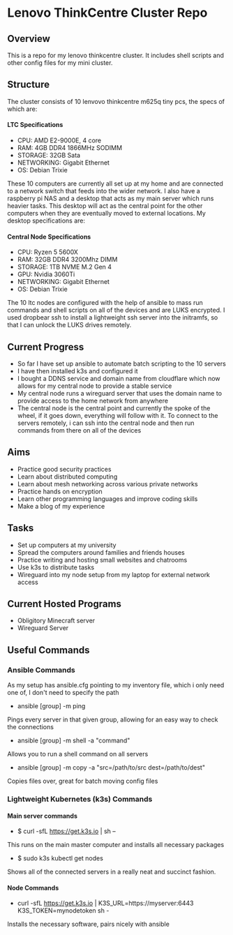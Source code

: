 # Lenovo ThinkCentre Cluster Repo
## Overview
This is a repo for my lenovo thinkcentre cluster. It includes shell scripts and other config files for my mini cluster.
## Structure
The cluster consists of 10 lenvovo thinkcentre m625q tiny pcs, the specs of which are:
#### LTC Specifications
* CPU: AMD E2-9000E, 4 core
* RAM: 4GB DDR4 1866MHz SODIMM
* STORAGE: 32GB Sata
* NETWORKING: Gigabit Ethernet
* OS: Debian Trixie

These 10 computers are currently all set up at my home and are connected to a network switch that feeds into the wider network. I also have a raspberry pi NAS and a desktop that acts as my main server which runs heavier tasks. This desktop will act as the central point for the other computers when they are eventually moved to external locations. My desktop specifications are:
#### Central Node Specifications
* CPU: Ryzen 5 5600X
* RAM: 32GB DDR4 3200Mhz DIMM
* STORAGE: 1TB NVME M.2 Gen 4
* GPU: Nvidia 3060Ti
* NETWORKING: Gigabit Ethernet
* OS: Debian Trixie

The 10 ltc nodes are configured with the help of ansible to mass run commands and shell scripts on all of the devices and are LUKS encrypted. I used dropbear ssh to install a lightweight ssh server into the initramfs, so that I can unlock the LUKS drives remotely.
## Current Progress
* So far I have set up ansible to automate batch scripting to the 10 servers
* I have then installed k3s and configured it
* I bought a DDNS service and domain name from cloudflare which now allows for my central node to provide a stable service
* My central node runs a wireguard server that uses the domain name to provide access to the home network from anywhere
* The central node is the central point and currently the spoke of the wheel, if it goes down, everything will follow with it. To connect to the servers remotely, i can ssh into the central node and then run commands from there on all of the devices
## Aims
* Practice good security practices
* Learn about distributed computing
* Learn about mesh networking across various private networks
* Practice hands on encryption
* Learn other programming languages and improve coding skills
* Make a blog of my experience
## Tasks
* Set up computers at my university
* Spread the computers around families and friends houses
* Practice writing and hosting small websites and chatrooms
* Use k3s to distribute tasks
* Wireguard into my node setup from my laptop for external network access
## Current Hosted Programs
* Obligitory Minecraft server
* Wireguard Server
## Useful Commands
### Ansible Commands
As my setup has ansible.cfg pointing to my inventory file, which i only need one of, I don't need to specify the path
* ansible [group] -m ping

Pings every server in that given group, allowing for an easy way to check the connections
* ansible [group] -m shell -a "command"

Allows you to run a shell command on all servers
* ansible [group] -m copy -a "src=/path/to/src dest=/path/to/dest"

Copies files over, great for batch moving config files
### Lightweight Kubernetes (k3s) Commands
#### Main server commands
* $ curl -sfL https://get.k3s.io | sh –

This runs on the main master computer and installs all necessary packages
* $ sudo k3s kubectl get nodes

Shows all of the connected servers in a really neat and succinct fashion.
#### Node Commands
* curl -sfL https://get.k3s.io | K3S_URL=https://myserver:6443 K3S_TOKEN=mynodetoken sh -

Installs the necessary software, pairs nicely with ansible

